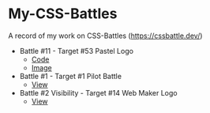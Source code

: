 # My-CSS-Battles
A record of my work on CSS-Battles (https://cssbattle.dev/)

- Battle #11 - Target #53 Pastel Logo
  - [Code](./src/target53.html)
  - [Image](./img/target53Result.JPG)
- Battle #1 - Target #1 Pilot Battle
  - [View](/src/target1.md)
- Battle #2 Visibility - Target #14 Web Maker Logo
  - [View](/src/target14.md)
